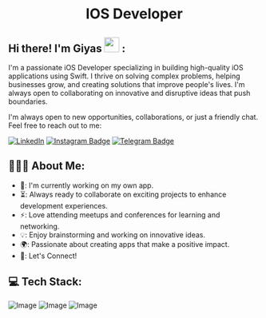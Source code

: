 <h1 align="center">IOS Developer</h1>

## Hi there! I'm Giyas <img src="https://raw.githubusercontent.com/aemmadi/aemmadi/master/wave.gif" width="30px"> :

I'm a passionate iOS Developer specializing in building high-quality iOS applications using Swift. I thrive on solving complex problems, helping businesses grow, and creating solutions that improve people's lives. I'm always open to collaborating on innovative and disruptive ideas that push boundaries. </br>

I'm always open to new opportunities, collaborations, or just a friendly chat. Feel free to reach out to me:

[![LinkedIn](https://img.shields.io/badge/-giyos_khaitov-blue?style=flat-square&logo=Linkedin&logoColor=white&link=https://www.linkedin.com/in/giyos-khaitov-100845168/)](https://www.linkedin.com/in/giyos-khaitov)
[![Instagram Badge](https://img.shields.io/badge/@gyaskhaitov-purple?style=flat&logo=instagram)](https://www.instagram.com/gyaskhaitov)
[![Telegram Badge](https://img.shields.io/badge/@GiyasIOS-blue?style=flat&logo=telegram)](https://t.me/GiyasIOS)


<h2 align="left">👨🏻‍💻 About Me:</h2>

- 🛜: I'm currently working on my own app.
- ⏳: Always ready to collaborate on exciting projects to enhance development experiences.
- ⚡: Love attending meetups and conferences for learning and networking.
- 💡: Enjoy brainstorming and working on innovative ideas.
- 🌍: Passionate about creating apps that make a positive impact.
- 🤝: Let's Connect!

## 💻 Tech Stack:

![Image](https://img.shields.io/badge/Swift-FFFFFF?style=for-the-badge&logo=swift&logoColor=orange)
![Image](https://img.shields.io/badge/UIKit-FF4B3E?style=for-the-badge&logo=apple&logoColor=white)
![Image](https://img.shields.io/badge/SwiftUI-007AFF?style=for-the-badge&logo=swift&logoColor=black)

